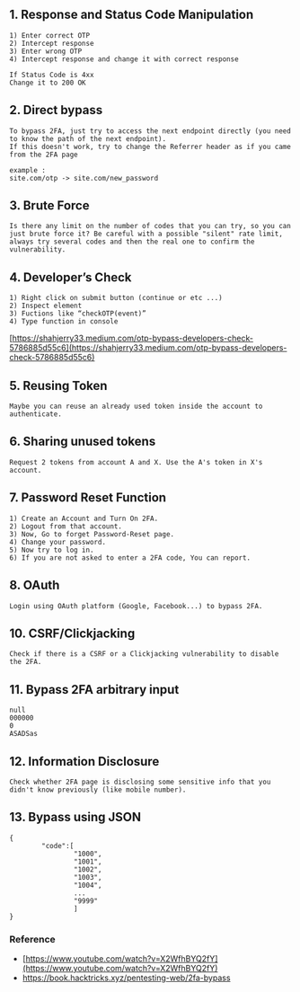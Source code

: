 ## 1. Response and Status Code Manipulation
```
1) Enter correct OTP
2) Intercept response
3) Enter wrong OTP
4) Intercept response and change it with correct response

If Status Code is 4xx
Change it to 200 OK
```

## 2. Direct bypass
```
To bypass 2FA, just try to access the next endpoint directly (you need to know the path of the next endpoint). 
If this doesn't work, try to change the Referrer header as if you came from the 2FA page

example :
site.com/otp -> site.com/new_password
```

## 3. Brute Force
```
Is there any limit on the number of codes that you can try, so you can just brute force it? Be careful with a possible "silent" rate limit, 
always try several codes and then the real one to confirm the vulnerability.
```
## 4. Developer’s Check
```
1) Right click on submit button (continue or etc ...)
2) Inspect element
3) Fuctions like “checkOTP(event)”
4) Type function in console
```
[https://shahjerry33.medium.com/otp-bypass-developers-check-5786885d55c6](https://shahjerry33.medium.com/otp-bypass-developers-check-5786885d55c6)

## 5. Reusing Token
```
Maybe you can reuse an already used token inside the account to authenticate.
```

## 6. Sharing unused tokens
```
Request 2 tokens from account A and X. Use the A's token in X's account.
```
## 7. Password Reset Function
```
1) Create an Account and Turn On 2FA.
2) Logout from that account.
3) Now, Go to forget Password-Reset page.
4) Change your password.
5) Now try to log in.
6) If you are not asked to enter a 2FA code, You can report.
```
## 8. OAuth
```
Login using OAuth platform (Google, Facebook...) to bypass 2FA.
```
## 10. CSRF/Clickjacking
```
Check if there is a CSRF or a Clickjacking vulnerability to disable the 2FA.
```
## 11. Bypass 2FA arbitrary input
```
null 
000000
0
ASADSas
```
## 12. Information Disclosure
```
Check whether 2FA page is disclosing some sensitive info that you didn't know previously (like mobile number).
```
## 13. Bypass using JSON
```
{
        "code":[
                "1000",
                "1001",
                "1002",
                "1003",
                "1004",
                ...
                "9999"
                ]
}
```

### Reference
- [https://www.youtube.com/watch?v=X2WfhBYQ2fY](https://www.youtube.com/watch?v=X2WfhBYQ2fY)
- https://book.hacktricks.xyz/pentesting-web/2fa-bypass
